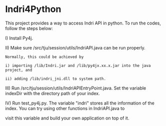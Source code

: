 # Indri4Python

This project provides a way to access Indri API in python. To run the codes, follow the steps below:

I) Install Py4j. 

II) Make sure /src/tju/session/utils/IndriAPI.java can be run properly. 

    Normally, this could be achieved by 
    
    i) importing /lib/Indri.jar and /lib/py4jx.xx.x.jar into the java project, and  
    
    ii) adding /lib/indri_jni.dll to system path.
    
III) Run /src/tju/session/utils/IndriAPIEntryPoint.java. Set the variable indexDir with the directory path of your index. 

IV) Run test_py4j.py.  The variable "indri" stores all the information of the index. You can try using other functions in IndriAPI.java to 

visit this variable and build your own application on top of it.
    
